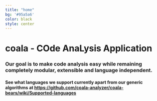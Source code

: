 ```yaml
---
title: "home"
bg: '#95a5a6'
color: black
style: center
---
```


# coala - COde AnaLysis Application

<script type="text/javascript" src="https://asciinema.org/a/42945.js" id="asciicast-42945" async data-speed="2" data-loop="1" data-autoplay="1"></script>

### Our goal is to make code analysis easy while remaining completely modular, extensible and language independent.

#### See what languages we support currently apart from our generic algorithms at <https://github.com/coala-analyzer/coala-bears/wiki/Supported-languages>
